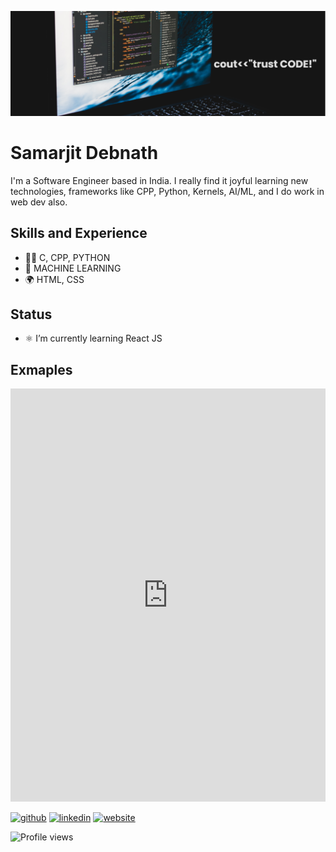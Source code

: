 ![Software Development](https://github.com/SamarjitDebnath/SamarjitDebnath/blob/main/banner.png)

# Samarjit Debnath
I'm a Software Engineer based in India. I really find it joyful learning new technologies, frameworks like CPP, Python, Kernels, AI/ML, and I do work in web dev also.

## Skills and Experience  
* 🧑‍💻 C, CPP, PYTHON
* 🤖 MACHINE LEARNING
* 🌍 HTML, CSS

## Status
- ⚛️ I’m currently learning React JS 

## Exmaples
<iframe src="https://www.linkedin.com/embed/feed/update/urn:li:ugcPost:6777308034734575617" height="661" width="504" frameborder="0" allowfullscreen="" title="Embedded post"></iframe>

[<img src='https://cdn.jsdelivr.net/npm/simple-icons@3.0.1/icons/github.svg' alt='github' height='30'>](https://github.com/SamarjitDebnath)  [<img src='https://cdn.jsdelivr.net/npm/simple-icons@3.0.1/icons/linkedin.svg' alt='linkedin' height='30'>](https://www.linkedin.com/in/samarjit-debnath/)  [<img src='https://cdn.jsdelivr.net/npm/simple-icons@3.0.1/icons/icloud.svg' alt='website' height='30'>](https://samarjitdebnath.github.io/Digital_Portfolio/)  

![Profile views](https://gpvc.arturio.dev/SamarjitDebnath)  
